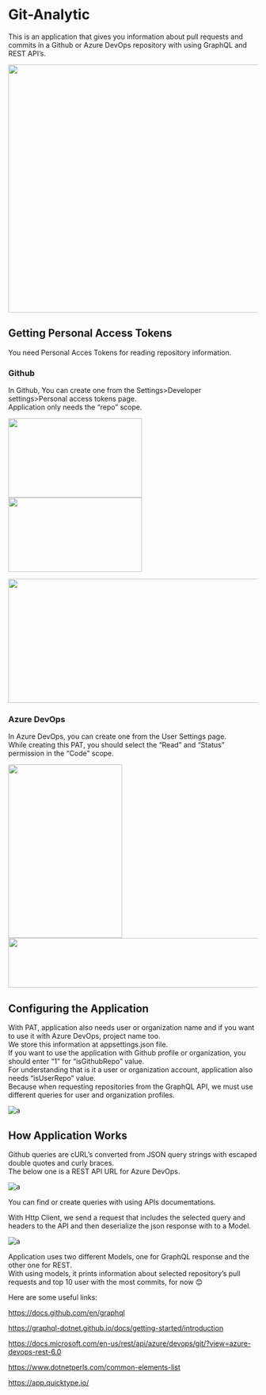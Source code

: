 # Git-Analytic
This is an application that gives you information about pull requests and commits in a Github or Azure DevOps repository with using GraphQL and REST API’s.

<img src="https://i.imgur.com/kUN1Qps.jpg" width="600" height="500">

## Getting Personal Access Tokens
You need Personal Acces Tokens for reading repository information. 

### Github
In Github, You can create one from the Settings>Developer settings>Personal access tokens page.  
Application only needs the “repo” scope.

<img src="https://i.imgur.com/NvykC6w.jpg" width="270" height="160">  <img src="https://i.imgur.com/1nvGYbm.jpg" width="270" height="150">

<img src="https://i.imgur.com/DVDi7Wz.jpg" width="530" height="250">

### Azure DevOps
In Azure DevOps, you can create one from the User Settings page.  
While creating this PAT, you should select the “Read” and “Status” permission in the “Code” scope. 

<img src="https://i.imgur.com/akDnX11.jpg" width="230" height="350">

<img src="https://i.imgur.com/xSWgIY4.jpg" width="550" height="100">

## Configuring the Application
With PAT, application also needs user or organization name and if you want to use it with Azure DevOps, project name too.  
We store this information at appsettings.json file.  
If you want to use the application with Github profile or organization, you should enter “1” for “isGithubRepo” value.  
For understanding that is it a user or organization account, application also needs “isUserRepo” value.  
Because when requesting repositories from the GraphQL API, we must use different queries for user and organization profiles.  

![a](https://i.imgur.com/pWrdxWG.jpg)

## How Application Works

Github queries are cURL’s converted from JSON query strings with escaped double quotes and curly braces.  
The below one is a REST API URL for Azure DevOps. 

![a](https://i.imgur.com/cYGJVBr.jpg)

You can find or create queries with using APIs documentations.  

With Http Client, we send a request that includes the selected query and headers to the API and then deserialize the json response with to a Model.  

![a](https://i.imgur.com/R9zhwh0.jpg)

Application uses two different Models, one for GraphQL response and the other one for REST.  
With using models, it prints information about selected repository’s pull requests and top 10 user with the most commits, for now 😊 

Here are some useful links:  

https://docs.github.com/en/graphql  

https://graphql-dotnet.github.io/docs/getting-started/introduction

https://docs.microsoft.com/en-us/rest/api/azure/devops/git/?view=azure-devops-rest-6.0

https://www.dotnetperls.com/common-elements-list

https://app.quicktype.io/


